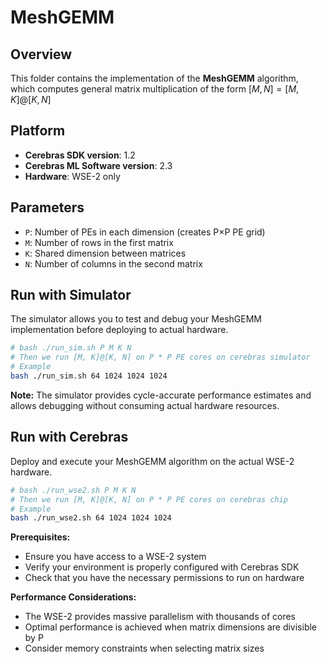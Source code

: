 # MeshGEMM

## Overview

This folder contains the implementation of the **MeshGEMM** algorithm, which computes general matrix multiplication of the form $[M,N]=[M,K]@[K,N]$

## Platform

- **Cerebras SDK version**: 1.2
- **Cerebras ML Software version**: 2.3
- **Hardware**: WSE-2 only

## Parameters

- `P`: Number of PEs in each dimension (creates P×P PE grid)
- `M`: Number of rows in the first matrix
- `K`: Shared dimension between matrices
- `N`: Number of columns in the second matrix

## Run with Simulator

The simulator allows you to test and debug your MeshGEMM implementation before deploying to actual hardware.

```bash
# bash ./run_sim.sh P M K N
# Then we run [M, K]@[K, N] on P * P PE cores on cerebras simulator
# Example
bash ./run_sim.sh 64 1024 1024 1024
```
**Note:** The simulator provides cycle-accurate performance estimates and allows debugging without consuming actual hardware resources.

## Run with Cerebras

Deploy and execute your MeshGEMM algorithm on the actual WSE-2 hardware.

```bash
# bash ./run_wse2.sh P M K N
# Then we run [M, K]@[K, N] on P * P PE cores on cerebras chip
# Example
bash ./run_wse2.sh 64 1024 1024 1024
```

**Prerequisites:**
- Ensure you have access to a WSE-2 system
- Verify your environment is properly configured with Cerebras SDK
- Check that you have the necessary permissions to run on hardware

**Performance Considerations:**
- The WSE-2 provides massive parallelism with thousands of cores
- Optimal performance is achieved when matrix dimensions are divisible by P
- Consider memory constraints when selecting matrix sizes

